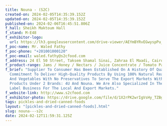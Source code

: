 ```yaml
---
title: Nouna - (S2C)
created-on: 2024-02-05T14:35:39.152Z
updated-on: 2024-02-05T14:35:39.152Z
published-on: 2024-02-06T16:45:51.806Z
f_hall: Sheikh Maktoum Hall
f_stand: M-E48
f_exhibitor-logo:
  url: https://lh3.googleusercontent.com/drive-viewer/AEYmBYRvEGwyspPu_-a3lqNKWJV-acKLljap-asoOYNDLH2Xo0qTFBPsa17Or4XMP4iTn2iyY1m2skb95keAqk6bcI319sbi4w=s1600
f_poc-name: Mr. Waled Fathy
f_poc-phone: "+201001000120"
f_poc-email: waled.fathy@s2cfood.com
f_address: 24 El 50 Street, Taksem Shamal Sinai, Zahraa El Maadi, Cairo, Egypt.
f_product-range: Jams / Honey / Nectars / Juice Concentrate / Tomato Paste / Pickles.
f_brief: "Supplier To Consumer Has Been Established On A History Of Quality
  Commitment To Deliver High-Quality Products By Using 100% Natural Real Fruits
  And Vegetables With No Preservatives To Serve The Export Markets With Premium
  Products Under 2 Brands: 4U And Nouna. We Are Also Specialized In The Private
  Label Business For The Local And Export Markets."
f_website-link: http://www.s2cfood.com
f_exhibitor-photo: https://drive.google.com/file/d/1X2rPK2wrIgVsHy_TZBgSi2iUE7Ol_IW2/view?usp=drive_link
tags: pickles-and-dried-canned-foods
layout: "[pickles-and-dried-canned-foods].html"
slug: nouna---s2c
date: 2024-02-12T11:59:31.125Z
---
```

